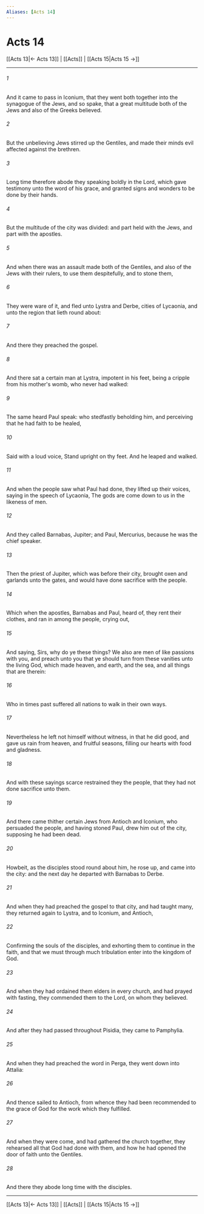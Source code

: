 ```yaml
---
Aliases: [Acts 14]
---
```

# Acts 14

[[Acts 13|← Acts 13]] | [[Acts]] | [[Acts 15|Acts 15 →]]
***



###### 1 
And it came to pass in Iconium, that they went both together into the synagogue of the Jews, and so spake, that a great multitude both of the Jews and also of the Greeks believed. 

###### 2 
But the unbelieving Jews stirred up the Gentiles, and made their minds evil affected against the brethren. 

###### 3 
Long time therefore abode they speaking boldly in the Lord, which gave testimony unto the word of his grace, and granted signs and wonders to be done by their hands. 

###### 4 
But the multitude of the city was divided: and part held with the Jews, and part with the apostles. 

###### 5 
And when there was an assault made both of the Gentiles, and also of the Jews with their rulers, to use them despitefully, and to stone them, 

###### 6 
They were ware of it, and fled unto Lystra and Derbe, cities of Lycaonia, and unto the region that lieth round about: 

###### 7 
And there they preached the gospel. 

###### 8 
And there sat a certain man at Lystra, impotent in his feet, being a cripple from his mother's womb, who never had walked: 

###### 9 
The same heard Paul speak: who stedfastly beholding him, and perceiving that he had faith to be healed, 

###### 10 
Said with a loud voice, Stand upright on thy feet. And he leaped and walked. 

###### 11 
And when the people saw what Paul had done, they lifted up their voices, saying in the speech of Lycaonia, The gods are come down to us in the likeness of men. 

###### 12 
And they called Barnabas, Jupiter; and Paul, Mercurius, because he was the chief speaker. 

###### 13 
Then the priest of Jupiter, which was before their city, brought oxen and garlands unto the gates, and would have done sacrifice with the people. 

###### 14 
Which when the apostles, Barnabas and Paul, heard of, they rent their clothes, and ran in among the people, crying out, 

###### 15 
And saying, Sirs, why do ye these things? We also are men of like passions with you, and preach unto you that ye should turn from these vanities unto the living God, which made heaven, and earth, and the sea, and all things that are therein: 

###### 16 
Who in times past suffered all nations to walk in their own ways. 

###### 17 
Nevertheless he left not himself without witness, in that he did good, and gave us rain from heaven, and fruitful seasons, filling our hearts with food and gladness. 

###### 18 
And with these sayings scarce restrained they the people, that they had not done sacrifice unto them. 

###### 19 
And there came thither certain Jews from Antioch and Iconium, who persuaded the people, and having stoned Paul, drew him out of the city, supposing he had been dead. 

###### 20 
Howbeit, as the disciples stood round about him, he rose up, and came into the city: and the next day he departed with Barnabas to Derbe. 

###### 21 
And when they had preached the gospel to that city, and had taught many, they returned again to Lystra, and to Iconium, and Antioch, 

###### 22 
Confirming the souls of the disciples, and exhorting them to continue in the faith, and that we must through much tribulation enter into the kingdom of God. 

###### 23 
And when they had ordained them elders in every church, and had prayed with fasting, they commended them to the Lord, on whom they believed. 

###### 24 
And after they had passed throughout Pisidia, they came to Pamphylia. 

###### 25 
And when they had preached the word in Perga, they went down into Attalia: 

###### 26 
And thence sailed to Antioch, from whence they had been recommended to the grace of God for the work which they fulfilled. 

###### 27 
And when they were come, and had gathered the church together, they rehearsed all that God had done with them, and how he had opened the door of faith unto the Gentiles. 

###### 28 
And there they abode long time with the disciples.

***
[[Acts 13|← Acts 13]] | [[Acts]] | [[Acts 15|Acts 15 →]]
